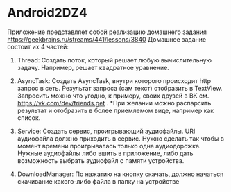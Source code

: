 # Android2DZ4
Приложение представляет собой реализацию домашнего задания https://geekbrains.ru/streams/441/lessons/3840
Домашнее задание состоит их 4 частей:

1) Thread:
Создать поток, который решает любую вычислительную задачу. 
Например, решает квадратное уравнение.

2) AsyncTask:
Создать AsyncTask, внутри которого происходит http запрос в сеть. 
Результат запроса (сам текст) отобразить в TextView. Запросить можно 
что угодно, к примеру, своих друзей в ВК см. https://vk.com/dev/friends.get . 
*При желании можно распарсить результат и отобразить в более приемлемом виде, 
например как список.

3) Service:
Создать сервис, проигрывающий аудиофайлы. URI аудиофайла должно приходить в 
сервис. Нужно сделать так чтобы в момент времени проигрывалась только одна 
аудиодорожка. Нужные аудиофайлы либо вшить в приложение, либо дать возможность 
выбрать аудиофайл с памяти устройства.

4) DownloadManager:
По нажатию на кнопку скачать, должно начаться скачивание какого-либо файла 
в папку на устройстве
